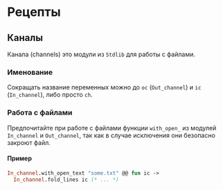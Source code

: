 # Рецепты

## Каналы 

Канала (channels) это модули из `Stdlib` для работы с файлами. 

### Именование 

Сокращать название переменных можно до `oc` (`Out_channel`) и `ic` (`In_channel`), либо просто `ch`.

### Работа с файлами

Предпочитайте при работе с файлами функции `with_open_` из модулей `In_channel` и `Out_channel`, так как в случае исключения они безопасно закроют файл. 

#### Пример

```ocaml
In_channel.with_open_text "some.txt" @@ fun ic -> 
  In_channel.fold_lines ic (* ... *)
```